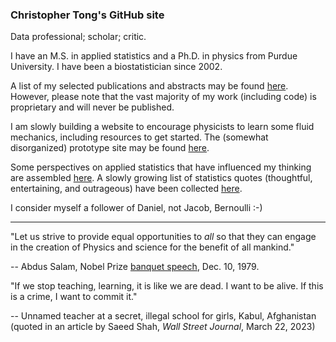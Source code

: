 ### Christopher Tong's GitHub site

Data professional; scholar; critic.

I have an M.S. in applied statistics and a Ph.D. in physics from Purdue University.  I have been a biostatistician since 2002.  


<!--I am a permanent member of the American Physical Society (APS), American Geophysical Union (AGU), International Chinese Statistical Association (ICSA), Mathematical Association of America (MAA), and Society of Industrial and Applied Mathematics (SIAM).  I am currently also a member of the American Meteorological Society (AMS), American Statistical Association (ASA), and American Association for the Advancement of Science (AAAS).-->

A list of my selected publications and abstracts may be found [here](https://hydrodynamicstability.github.io/publicationlist/).  However, please note that the vast majority of my work (including code) is proprietary and will never be published.

I am slowly building a website to encourage physicists to learn some fluid mechanics, including resources to get started.  The (somewhat disorganized) prototype site may be found [here](https://hydrodynamicstability.github.io/Invitation-to-Hydrodynamics/).

Some perspectives on applied statistics that have influenced my thinking are assembled [here](https://hydrodynamicstability.github.io/Perspectives-on-Applied-Statistics/).  A slowly growing list of statistics quotes (thoughtful, entertaining, and outrageous) have been collected [here](https://hydrodynamicstability.github.io/statquotes/).

I consider myself a follower of Daniel, not Jacob, Bernoulli :-)

______________________________________________________________________________________________________________________________________

"Let us strive to provide equal opportunities to *all* so that they can engage in the creation of Physics and science for the benefit of all mankind."

-- Abdus Salam, Nobel Prize [banquet speech](https://www.nobelprize.org/prizes/physics/1979/salam/speech/), Dec. 10, 1979.

"If we stop teaching, learning, it is like we are dead.  I want to be alive.  If this is a crime, I want to commit it."

-- Unnamed teacher at a secret, illegal school for girls, Kabul, Afghanistan
(quoted in an article by Saeed Shah, *Wall Street Journal*, March 22, 2023)

<!--
**hydrodynamicstability/hydrodynamicstability** is a ✨ _special_ ✨ repository because its `README.md` (this file) appears on your GitHub profile.

Here are some ideas to get you started:

- 🔭 I’m currently working on ...
- 🌱 I’m currently learning ...
- 👯 I’m looking to collaborate on ...
- 🤔 I’m looking for help with ...
- 💬 Ask me about ...
- 📫 How to reach me: ...
- 😄 Pronouns: ...
- ⚡ Fun fact: ...
-->
